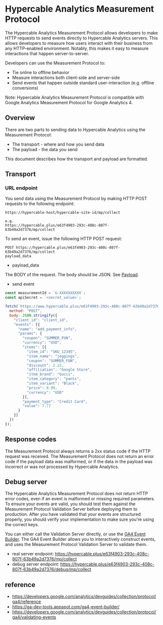 # Hypercable Analytics Measurement Protocol

The Hypercable Analytics Measurement Protocol allows developers to make HTTP requests to send events directly to Hypercable Analytics servers. This allows developers to measure how users interact with their business from any HTTP-enabled environment. Notably, this makes it easy to measure interactions that happen server-to-server.

Developers can use the Measurement Protocol to:

* Tie online to offline behavior
* Measure interactions both client-side and server-side
* Send events that happen outside standard user-interaction (e.g. offline conversions)

Note: Hypercable Analytics Measurement Protocol is compatible with Google Analytics Measurement Protocol for Google Analytics 4.

## Overview
There are two parts to sending data to Hypercable Analytics using the Measurement Protocol:

* The transport - where and how you send data
* The payload - the data you send

This document describes how the transport and payload are formatted.

## Transport

### URL endpoint
You send data using the Measurement Protocol by making HTTP POST requests to the following endpoint:

```
https://hypercable-host/hypercable-site-id/mp/collect

e.g. 
https://hypercable.plus/e63f4903-293c-408c-807f-63b49a2d7376/mp/collect
```

To send an event, issue the following HTTP POST request:

```
POST https://hypercable.plus/e63f4903-293c-408c-807f-63b49a2d7376/mp/collect
payload_data
```

* payload_data

The BODY of the request. The body should be JSON. See [Payload](https://developers.google.com/analytics/devguides/collection/protocol/ga4/reference?client_type=gtag#payload).

* send event

```js
const measurementId = `G-XXXXXXXXXX`;
const apiSecret = `<secret_value>`;

fetch(`https://www.hypercable.plus/e63f4903-293c-408c-807f-63b49a2d7376/mp/collect?measurement_id=${measurementId}&api_secret=${apiSecret}`, {
  method: "POST",
  body: JSON.stringify({
    "client_id": "client_id",
    "events": [{
      "name": "add_payment_info",
      "params": {
        "coupon": "SUMMER_FUN",
        "currency": "USD",
        "items": [{
          "item_id": "SKU_12345",
          "item_name": "jeggings",
          "coupon": "SUMMER_FUN",
          "discount": 2.22,
          "affiliation": "Google Store",
          "item_brand": "Gucci",
          "item_category": "pants",
          "item_variant": "Black",
          "price": 9.99,
          "currency": "USD"
        }],
        "payment_type": "Credit Card",
        "value": 7.77
      }
    }]
  })
});
```

## Response codes
The Measurement Protocol always returns a 2xx status code if the HTTP request was received. The Measurement Protocol does not return an error code if the payload data was malformed, or if the data in the payload was incorrect or was not processed by Hypercable Analytics.

## Debug server

The Hypercable Analytics Measurement Protocol does not return HTTP error codes, even if an event is malformed or missing required parameters. To ensure your events are valid, you should test them against the Measurement Protocol Validation Server before deploying them to production. After you have validated that your events are structured properly, you should verify your implementation to make sure you're using the correct keys.

You can either call the Validation Server directly, or use the [GA4 Event Builder](https://ga-dev-tools.appspot.com/ga4-event-builder/). The GA4 Event Builder allows you to interactively construct events, and uses the Measurement Protocol Validation Server to validate them.

* real server endpoint: https://hypercable.plus/e63f4903-293c-408c-807f-63b49a2d7376/mp/collect
* debug server endpoint: https://hypercable.plus/e63f4903-293c-408c-807f-63b49a2d7376/debug/mp/collect

## reference

* https://developers.google.com/analytics/devguides/collection/protocol/ga4/reference
* https://ga-dev-tools.appspot.com/ga4-event-builder/
* https://developers.google.com/analytics/devguides/collection/protocol/ga4/validating-events